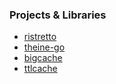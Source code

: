 ### Projects & Libraries
- [ristretto](https://github.com/hypermodeinc/ristretto)
- [theine-go](https://github.com/Yiling-J/theine-go)
- [bigcache](https://github.com/allegro/bigcache)
- [ttlcache](https://github.com/jellydator/ttlcache)
